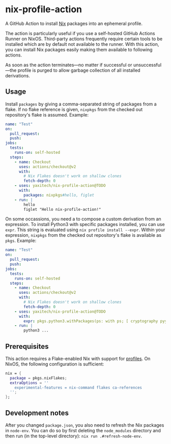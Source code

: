 # nix-profile-action

A GitHub Action to install [Nix](https://nixos.org/) packages into an ephemeral profile.

The action is particularly useful if you use a self-hosted GitHub Actions Runner
on NixOS. Third-party actions frequently require certain tools to be installed
which are by default not available to the runner. With this action, you can install
Nix packages easily making them available to following actions.

As soon as the action terminates—no matter if successful or unsuccessful—the profile is purged to
allow garbage collection of all installed derivations.

## Usage

Install `packages` by giving a comma-separated string of packages from a flake.
If no flake reference is given, `nixpkgs` from the checked out repository's flake
is assumed. Example:

```yaml
name: "Test"
on:
  pull_request:
  push:
jobs:
  tests:
    runs-on: self-hosted
  steps:
    - name: Checkout
      uses: actions/checkout@v2
      with:
        # Nix Flakes doesn't work on shallow clones
        fetch-depth: 0
    - uses: yaxitech/nix-profile-action@TODO
      with:
        packages: nixpkgs#hello, figlet
    - run: |
        hello
        figlet "Hello nix-profile-action!"
```

On some occassions, you need a to compose a custom derivation from an expression. To install
Python3 with specific packages installed, you can use `expr`. This string is evaluated
using `nix profile install --expr`. Within your expression, `nixpkgs` from the checked out 
repository's flake is available as `pkgs`. Example:

```yaml
name: "Test"
on:
  pull_request:
  push:
jobs:
  tests:
    runs-on: self-hosted
  steps:
    - name: Checkout
      uses: actions/checkout@v2
      with:
        # Nix Flakes doesn't work on shallow clones
        fetch-depth: 0
    - uses: yaxitech/nix-profile-action@TODO
      with:
        expr: pkgs.python3.withPackages(ps: with ps; [ cryptography pyyaml ])
    - run: |
        python3 ...
```

## Prerequisites

This action requires a Flake-enabled Nix with support for
[profiles](https://nixos.org/manual/nix/unstable/command-ref/new-cli/nix3-profile.html).
On NixOS, the following configuration is sufficient:

```Nix
nix = {
  package = pkgs.nixFlakes;
  extraOptions = ''
    experimental-features = nix-command flakes ca-references
  '';
};
```

## Development notes

After you changed `package.json`, you also need to refresh the Nix packages in
`node-env`. You can do so by first deleting the `node_modules` directory and
then run (in the top-level directory): `nix run .#refresh-node-env`.
